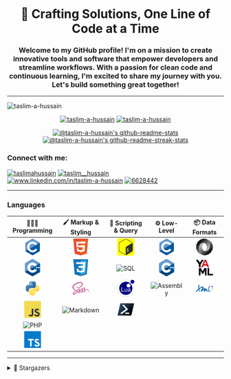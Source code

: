 <h1 align="center">🚀 Crafting Solutions, One Line of Code at a Time</h1>
<h3 align="center">Welcome to my GitHub profile! I'm on a mission to create innovative tools and software that empower developers and streamline workflows. With a passion for clean code and continuous learning, I'm excited to share my journey with you. Let's build something great together!</h3>

___

<!-- Profile views -->
<p align="left"> <img src="https://komarev.com/ghpvc/?username=taslim-a-hussain&label=Profile%20views&color=0e75b6&style=flat" alt="taslim-a-hussain" /> </p>

<!-- Github Trophies without extra Trophies -->
<p align="center"> 
  <a href="https://github.com/taslim-a-hussain/taslim-a-hussain"><img src="https://github-profile-trophy.vercel.app/?username=taslim-a-hussain&theme=onedark&title=-MultiLanguage&column=4" width="64%" alt="taslim-a-hussain" /></a> 
  <a href="https://github.com/taslim-a-hussain/taslim-a-hussain"><img src="https://github-profile-trophy.vercel.app/?username=taslim-a-hussain&theme=onedark&title=MultiLanguage&column=1" width="32%" alt="taslim-a-hussain" /></a> 
</p>

<!-- Github stats & streak graph -->
<p align="center">
  <!-- Stats graph -->
  <a href="https://github.com/taslim-a-hussain/taslim-a-hussain"><img src="https://github-readme-stats-one-bice.vercel.app/api?username=taslim-a-hussain&theme=onedark&show_icons=true&count_private=true&hide_border=false&role=OWNER,ORGANIZATION_MEMBER,COLLABORATOR"  width="48%" alt="@taslim-a-hussain's github-readme-stats"/></a>
  <!-- Streak graph -->
  <a href="https://github.com/taslim-a-hussain/taslim-a-hussain"><img src="https://github-readme-streak-stats.herokuapp.com?user=taslim-a-hussain&theme=onedark&hide_border=false&date_format=M%20j%5B%2C%20Y%5D"  width="48%" alt="@taslim-a-hussain's github-readme-streak-stats"/></a>
</p

___

<!-- Connect with me -->
### Connect with me:

<p align="left">
  <a href="https://dev.to/taslimahussain" target="blank"><img src="https://raw.githubusercontent.com/rahuldkjain/github-profile-readme-generator/master/src/images/icons/Social/devto.svg" alt="taslimahussain" height="30" width="40" /></a>
  <a href="https://twitter.com/taslim__hussain" target="blank"><img src="https://raw.githubusercontent.com/rahuldkjain/github-profile-readme-generator/master/src/images/icons/Social/twitter.svg" alt="taslim__hussain" height="30" width="40" /></a>
  <a href="https://www.linkedin.com/in/taslim-a-hussain" target="blank"><img src="https://raw.githubusercontent.com/rahuldkjain/github-profile-readme-generator/master/src/images/icons/Social/linked-in-alt.svg" alt="www.linkedin.com/in/taslim-a-hussain" height="30" width="40" /></a>
  <a href="https://stackoverflow.com/users/6628442" target="blank"><img src="https://raw.githubusercontent.com/rahuldkjain/github-profile-readme-generator/master/src/images/icons/Social/stack-overflow.svg" alt="6628442" height="30" width="40" /></a>
</p>

___
 

### Languages

| 👨🏽‍💻 Programming | 🖌️ Markup & Styling | 📜 Scripting & Query | ⚙️ Low-Level | 📦 Data Formats | 
| :------------: | :-----------------: | :-----------------: | :--------------: | :-----------: | 
| <img width="40" src="https://raw.githubusercontent.com/devicons/devicon/master/icons/c/c-original.svg" alt="C" title="C"> | <img width="40" src="https://raw.githubusercontent.com/devicons/devicon/master/icons/html5/html5-original.svg" alt="HTML" title="HTML"> | <img width="40" src="./assets/bash.png" alt="Bash" title="Bash"> | <img width="40" src="https://raw.githubusercontent.com/devicons/devicon/master/icons/c/c-original.svg" alt="C" title="C"> | <img width="40" src="https://raw.githubusercontent.com/devicons/devicon/master/icons/json/json-original.svg" alt="JSON" title="JSON"> |
| <img width="40" src="https://raw.githubusercontent.com/devicons/devicon/master/icons/cplusplus/cplusplus-original.svg" alt="C++" title="C++"> | <img width="40" src="https://raw.githubusercontent.com/devicons/devicon/master/icons/css3/css3-original.svg" alt="CSS" title="CSS"> | <img width="40" src="https://cdn-icons-png.freepik.com/512/4492/4492311.png" alt="SQL" title="SQL"> | <img width="40" src="https://raw.githubusercontent.com/devicons/devicon/master/icons/cplusplus/cplusplus-original.svg" alt="C++" title="C++"> | <img width="40" src="https://raw.githubusercontent.com/devicons/devicon/master/icons/yaml/yaml-original.svg" alt="YAML" title="YAML"> |
| <img width="40" src="https://raw.githubusercontent.com/devicons/devicon/master/icons/python/python-original.svg" alt="Python" title="Python"> | <img width="40" src="https://raw.githubusercontent.com/devicons/devicon/master/icons/sass/sass-original.svg" alt="Sass" title="Sass"> | <img width="40" src="https://raw.githubusercontent.com/devicons/devicon/master/icons/lua/lua-original.svg" alt="Lua" title="Lua"> | <img width="40" src="https://static-00.iconduck.com/assets.00/assembly-icon-1024x1024-lc5e1bk1.png" alt="Assembly" title="Assembly"> | <img width="40" src="https://raw.githubusercontent.com/devicons/devicon/master/icons/xml/xml-original.svg" alt="XML" title="XML"> |
| <img width="40" src="https://raw.githubusercontent.com/devicons/devicon/master/icons/javascript/javascript-original.svg" alt="JavaScript" title="JavaScript"> | <img width="40" src="https://cdn.icon-icons.com/icons2/2699/PNG/512/markdown_here_logo_icon_169967.png" alt="Markdown" title="Markdown"> | <img width="40" src="https://raw.githubusercontent.com/devicons/devicon/master/icons/powershell/powershell-original.svg" alt="PowerShell" title="PowerShell"> |  |  |
| <img width="40" src="https://banner2.cleanpng.com/20201211/qja/transparent-web-development-icon-php-programming-language-icon-5fd3da4691fd35.262333681607719494598.jpg" alt="PHP" title="PHP"> |  |  |  |  |
| <img width="40" src="https://raw.githubusercontent.com/devicons/devicon/master/icons/typescript/typescript-original.svg" alt="TypeScript" title="TypeScript"> |  |  |  |  |



<hr />


<!-- <p><img align="right" src="https://github-readme-streak-stats.herokuapp.com/?user=taslim-a-hussain&theme=onedark" alt="taslim-a-hussain" /></p> -->

<details style="cursor: pointer;">
  <summary>👥 Stargazers</summary>

  [![Stargazers repo roster for @taslim-a-hussain/taslim-a-hussain](https://reporoster.com/stars/dark/notext/taslim-a-hussain/taslim-a-hussain)](https://github.com/taslim-a-hussain/taslim-a-hussain/stargazers)
</details>

<!-- <p align="center"><a href="https://ko-fi.com/taslimhussain"> <img align="left" src="https://cdn.ko-fi.com/cdn/kofi3.png?v=3" height="50" width="210" alt="taslimhussain" /></a></p> -->
